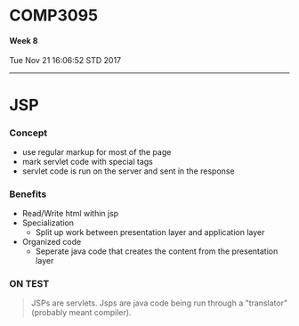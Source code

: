 # COMP3095
#### Week 8
Tue Nov 21 16:06:52 STD 2017

___

# JSP

### Concept
- use regular markup for most of the page
- mark servlet code with special tags
- servlet code is run on the server and sent in the response
### Benefits
- Read/Write html within jsp
- Specialization 
  -  Split up work between presentation layer and application layer
- Organized code
  - Seperate java code that creates the content from the presentation layer
### ON TEST
> JSPs are servlets. Jsps are java code being run through a "translator" (probably meant compiler).
